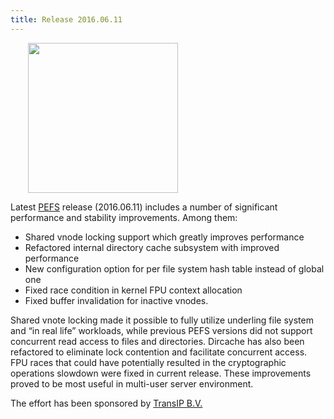 ```yaml
---
title: Release 2016.06.11
---
```


<div class="pull-right img-thumbnail" style="margin-left: 2em; margin-bottom: 1em;">
<img src="/assets/img/pefs_thumbnail.jpg" class="img-rounded" style="width: 240px; height: 240px;">
</div>

Latest [PEFS](http://pefs.io/) release (2016.06.11) includes a number of significant performance and stability improvements. Among them:

- Shared vnode locking support which greatly improves performance
- Refactored internal directory cache subsystem with improved performance
- New configuration option for per file system hash table instead of global one
- Fixed race condition in kernel FPU context allocation
- Fixed buffer invalidation for inactive vnodes. 

Shared vnote locking made it possible to fully utilize underling file system and “in real life” workloads,  while previous PEFS versions did not support concurrent read access to files and directories. Dircache has also been refactored to eliminate lock contention and facilitate concurrent access. FPU races that could have potentially resulted in the cryptographic operations slowdown were fixed in current release. These improvements proved to be most useful in multi-user server environment.

The effort has been sponsored by [TransIP B.V.](https://www.transip.eu/)
